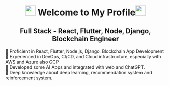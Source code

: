 <h1 align="center"><img src="https://media.giphy.com/media/hvRJCLFzcasrR4ia7z/giphy.gif" width="32"> Welcome to My Profile<img src="https://media.giphy.com/media/hvRJCLFzcasrR4ia7z/giphy.gif" width="32"> </h1>

<div>
 <h2 align="center">Full Stack - React, Flutter, Node, Django, Blockchain Engineer</h2>
 🔸 Proficient in React, Flutter, Node.js, Django, Blockchain App Development<br/>
 🔸 Experienced in DevOps, CI/CD, and Cloud infrastructure, especially with AWS and Azure also GCP<br/>
 🔸 Developed some AI Apps and integrated with web and ChatGPT.<br/>
 🔸 Deep knowledge about deep learning, recommendation system and reinforcement system.</br>
</div>
